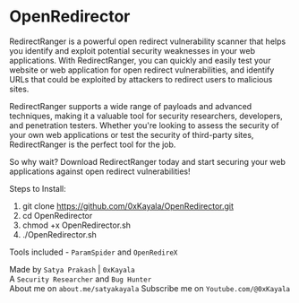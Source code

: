 # OpenRedirector
RedirectRanger is a powerful open redirect vulnerability scanner that helps you identify and exploit potential security weaknesses in your web applications. With RedirectRanger, you can quickly and easily test your website or web application for open redirect vulnerabilities, and identify URLs that could be exploited by attackers to redirect users to malicious sites.

RedirectRanger supports a wide range of payloads and advanced techniques, making it a valuable tool for security researchers, developers, and penetration testers. Whether you're looking to assess the security of your own web applications or test the security of third-party sites, RedirectRanger is the perfect tool for the job.

So why wait? Download RedirectRanger today and start securing your web applications against open redirect vulnerabilities!

Steps to Install:
1. git clone https://github.com/0xKayala/OpenRedirector.git
2. cd OpenRedirector
3. chmod +x OpenRedirector.sh
4. ./OpenRedirector.sh

Tools included - `ParamSpider` and `OpenRedireX`

Made by
`Satya Prakash` | `0xKayala` \
A `Security Researcher` and `Bug Hunter` \
About me on `about.me/satyakayala`
Subscribe me on `Youtube.com/@0xKayala`
